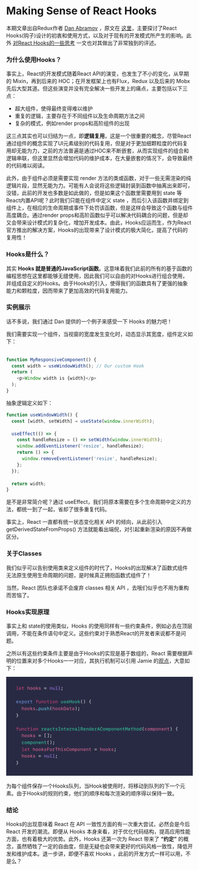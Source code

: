 # Making Sense of React Hooks

本期文章出自Redux作者  [Dan Abramov](https://medium.com/@dan_abramov) ，原文在 [这里](https://medium.com/@dan_abramov/making-sense-of-react-hooks-fdbde8803889)，主要探讨了React Hooks\(钩子\)设计的初衷和使用方式，以及对于现有的开发模式所产生的影响。此外 [对React Hooks的一些思考](https://zhuanlan.zhihu.com/p/48264713) 一文也对其做出了非常独到的评述。

### 为什么使用Hooks？

事实上，React的开发模式随着React API的演变，也发生了不小的变化，从早期的 Mixin，再到后来的 HOC；在开发框架上也有Flux，Redux 以及后来的 Mobx 先后大型其道。但这些演变并没有完全解决一些开发上的痛点，主要包括以下三点：

* 超大组件，使得最终变得难以维护
* 重复的逻辑，主要存在于不同组件以及生命周期方法之间
* 复杂的模式，例如render props和高阶组件的出现

这三点其实也可以归结为一点，即**逻辑复用**，这是一个很重要的概念，尽管React通过组件的概念实现了UI元素级别的代码复用，但是对于更加细颗粒度的代码复用却无能为力，之前的方法普遍是通过HOC来不断嵌套，从而实现组件的组合和逻辑串联，但这里显然会增加代码的维护成本，在大量嵌套的情况下，会导致最终的代码难以阅读。

此外，由于组件必须是需要实现 render 方法的类或函数，对于一些无需渲染的纯逻辑片段，显然无能为力。可能有人会说将这些逻辑封装到函数中抽离出来即可，没错，此前的开发也多数是如此做的，但是如果这个函数里需要用到 state 等React内置API呢？此时我们只能在组件中定义 state ，而后引入该函数并绑定到组件上，在相应的生命周期或事件下处罚该函数，但是这样会导致这个函数与组件高度耦合。通过render props和高阶函数似乎可以解决代码耦合的问题，但是却又会带来设计模式的复杂化，增加开发成本。由此，Hooks应运而生，作为React官方推出的解决方案，Hooks的出现带来了设计模式的极大简化，提高了代码的复用性！

### Hooks是什么？

其实 **Hooks 就是普通的JavaScript函数**。这意味着我们此前的所有的基于函数的编程思想在这里都能够无缝使用，因此我们可以自由的对Hooks进行组合使用，并组成自定义的Hooks。由于Hooks的引入，使得我们的函数具有了更强的抽象能力和颗粒度，因而带来了更加高效的代码复用能力。

### 实例展示

话不多说，我们通过 Dan 提供的一个例子来感受一下 Hooks 的魅力吧！

我们需要实现一个组件，当视窗的宽度发生变化时，动态显示其宽度，组件定义如下：

```javascript

function MyResponsiveComponent() {
  const width = useWindowWidth(); // Our custom Hook
  return (
    <p>Window width is {width}</p>
  );
}
```

抽象逻辑定义如下：

```javascript
function useWindowWidth() {
  const [width, setWidth] = useState(window.innerWidth);
  
  useEffect(() => {
    const handleResize = () => setWidth(window.innerWidth);
    window.addEventListener('resize', handleResize);
    return () => {
      window.removeEventListener('resize', handleResize);
    };
  });
  
  return width;
}
```

是不是非常简介呢？通过 useEffect，我们将原本需要在多个生命周期中定义的方法，都统一到了一起，省却了很多重复代码。

事实上，React 一直都有统一状态变化相关 API 的倾向，从此前引入 getDerivedStateFromProps\(\) 方法就能看出端倪，对引起重新渲染的原因不再做区分。

### 关于Classes

我们似乎可以告别使用类来定义组件的时代了，Hooks的出现解决了函数式组件无法原生使用生命周期的问题，是时候真正拥抱函数式组件了！

当然，React 团队也承诺不会废弃 classes 相关 API ，去哦们似乎也不用为重构而苦恼了。

### Hooks实现原理

事实上和 state的使用类似，Hooks 的使用同样有一些约束条件，例如必去在顶层调用，不能在条件语句中定义。这些约束对于熟悉React的开发者来说都不是问题。

之所以有这些约束条件主要是由于Hooks的实现是基于数组的，React 需要根据声明的位置来对多个Hooks一一对应，其执行机制可以引用 Jamie 的[观点](https://mobile.twitter.com/jamiebuilds/status/1055538414538223616)，大意如下：

![](.gitbook/assets/image%20%283%29.png)

为每个组件保存一个Hooks队列，当Hook被使用时，将移动到队列的下一个元素。由于Hooks的规则约束，他们的顺序和每次渲染的顺序得以保持一致。

### 结论

Hooks的出现意味着 React 在 API 一致性方面的有一次重大尝试，必然会是今后 React 开发的潮流。即便从 Hooks 本身来看，对于优化代码结构，提高应用性能方面，也有着极大的优势。此外，Hooks 还第一次为 React 带来了 **“约定”** 的概念，虽然牺牲了一定的自由度，但是无疑也会带来更好的代码风格一致性，降低开发和维护成本。退一步讲，即便不喜欢 Hooks ，此前的开发方式一样可以用，不是么？

